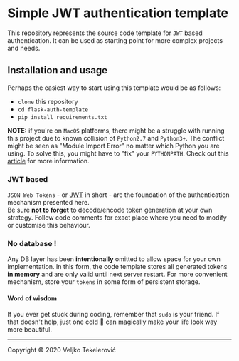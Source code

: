 # Simple JWT authentication template
This repository represents the source code template for `JWT` based authentication.
It can be used as starting point for more complex projects and needs.

## Installation and usage
Perhaps the easiest way to start using this template would be as follows:
  - `clone` this repository
  - `cd flask-auth-template`
  - `pip install requirements.txt`

**NOTE:** if you're on `MacOS` platforms, there might be a struggle with running this project due to known collision of `Python2.7` and `Python3+`. The conflict might be seen as "Module Import Error" no matter which Python you are using.
To solve this, you might have to "fix" your `PYTHONPATH`.  Check out this [article](https://bic-berkeley.github.io/psych-214-fall-2016/using_pythonpath.html) for more information.

### JWT based
`JSON Web Tokens` - or [JWT](https://jwt.io/) in short - are the foundation of the authentication mechanism presented here.  
Be sure **not to forget** to decode/encode token generation at your own strategy. Follow code comments for exact place where you need to modify or customise this behaviour.

### No database !
Any DB layer has been **intentionally** omitted to allow space for your own implementation. In this form, the code template stores all generated tokens **in memory** and are only valid until next server restart. For more convenient mechanism, store your `tokens` in some form of persistent storage.

#### Word of wisdom
If you ever get stuck during coding, remember that `sudo` is your friend. If that doesn't help, just one cold 🍺 can magically make your life look way more beautiful.

----

Copyright © 2020 Veljko Tekelerović
